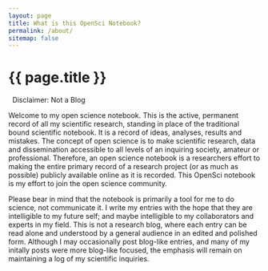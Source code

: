 ```yaml
---
layout: page
title: What is this OpenSci Notebook?
permalink: /about/
sitemap: false
---
```


<h1 class="post-title">{{ page.title }}</h1>

<i class="fa fa-exclamation-triangle" aria-hidden="true"></i> &nbsp; Disclaimer: Not a Blog

Welcome to my open science notebook. This is the active, permanent record of all my scientific research, standing in place of the traditional bound scientific notebook. It is a record of ideas, analyses, results and mistakes. The concept of open science is to make scientific research, data and dissemination accessible to all levels of an inquiring society, amateur or professional. Therefore, an open science notebook is a researchers effort to making the entire primary record of a research project (or as much as possible) publicly available online as it is recorded. This OpenSci notebook is my effort to join the open science community.

Please bear in mind that the notebook is primarily a tool for me to do science, not communicate it. I write my entries with the hope that they are intelligible to my future self; and maybe intelligible to my collaborators and experts in my field. This is not a research blog, where each entry can be read alone and understood by a general audience in an edited and polished form. Although I may occasionally post blog-like entries, and many of my initally posts were more blog-like focused, the emphasis will remain on maintaining a log of my scientific inquiries.
